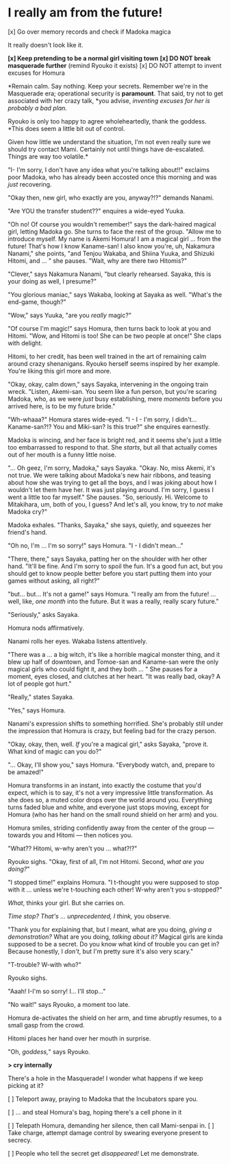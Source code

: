 # I really am from the future!

\[x] Go over memory records and check if Madoka magica

It really doesn't look like it.

**\[x] Keep pretending to be a normal girl visiting town**
**\[x] DO NOT break masquerade further** (remind Ryouko it exists)
\[x] DO NOT attempt to invent excuses for Homura

\*Remain calm. Say nothing. Keep your secrets. Remember we're in the Masquerade era; operational security is ****paramount****. That said, try not to get associated with her crazy talk, \*you advise, *inventing excuses for her is probably a bad plan.*

Ryouko is only too happy to agree wholeheartedly, thank the goddess. \*This does seem a little bit out of control.

Given how little we understand the situation, I'm not even really sure we should try contact Mami. Certainly not until things have de-escalated. Things are way too volatile.\*

"I- I'm sorry, I don't have any idea what you're talking about!!" exclaims poor Madoka, who has already been accosted once this morning and was *just* recovering.

"Okay then, new girl, who exactly are you, anyway?!?" demands Nanami.

"Are YOU the transfer student??" enquires a wide-eyed Yuuka.

"Oh no! Of course you wouldn't remember!" says the dark-haired magical girl, letting Madoka go. She turns to face the rest of the group. "Allow me to introduce myself. My name is Akemi Homura! I am a magical girl … from the future! That's how I know Kaname-san! I also know you're, uh, Nakamura Nanami," she points, "and Tenjou Wakaba, and Shiina Yuuka, and Shizuki Hitomi, and … " she pauses. "Wait, why are there two Hitomis?"

"Clever," says Nakamura Nanami, "but clearly rehearsed. Sayaka, this is your doing as well, I presume?"

"You glorious maniac," says Wakaba, looking at Sayaka as well. "What's the end-game, though?"

"Wow," says Yuuka, "are you *really* magic?"

"Of course I'm magic!" says Homura, then turns back to look at you and Hitomi. "Wow, and Hitomi is too! She can be two people at once!" She claps with delight.

Hitomi, to her credit, has been well trained in the art of remaining calm around crazy shenanigans. Ryouko herself seems inspired by her example. You're liking this girl more and more.

"Okay, okay, calm down," says Sayaka, intervening in the ongoing train wreck. "Listen, Akemi-san. You seem like a fun person, but you're scaring Madoka, who, as we were *just* busy establishing, mere *moments* before you arrived here, is to be my future bride."

"Wh-whaaa?" Homura stares wide-eyed. "I - I - I'm sorry, I didn't… Kaname-san?!? You and Miki-san? Is this true?" she enquires earnestly.

Madoka is wincing, and her face is bright red, and it seems she's just a little too embarrassed to respond to that. She *starts*, but all that actually comes out of her mouth is a funny little noise.

"… Oh geez, I'm sorry, Madoka," says Sayaka. "Okay. No, miss Akemi, it's not true. We were talking about Madoka's new hair ribbons, and teasing about how she was trying to get all the boys, and I was joking about how I wouldn't let them have her. It was just playing around. I'm sorry, I guess I went a little too far myself." She pauses. "So, seriously. Hi. Welcome to Mitakihara, um, both of you, I guess? And let's all, you know, try to *not* make Madoka cry?"

Madoka exhales. "Thanks, Sayaka," she says, quietly, and squeezes her friend's hand.

"Oh no, I'm … I'm so sorry!" says Homura. "I - I didn't mean…"

"There, there," says Sayaka, patting her on the shoulder with her other hand. "It'll be fine. And I'm sorry to spoil the fun. It's a good fun act, but you should get to know people better before you start putting them into your games without asking, all right?"

"but… but… It's not a game!" says Homura. "I really am from the future! … well, like, *one month* into the future. But it was a really, really scary future."

"Seriously," asks Sayaka.

Homura nods affirmatively.

Nanami rolls her eyes. Wakaba listens attentively.

"There was a … a big witch, it's like a horrible magical monster thing, and it blew up half of downtown, and Tomoe-san and Kaname-san were the only magical girls who could fight it, and they both … " She pauses for a moment, eyes closed, and clutches at her heart. "It was really bad, okay? A lot of people got hurt."

"Really," states Sayaka.

"Yes," says Homura.

Nanami's expression shifts to something horrified. She's probably still under the impression that Homura is crazy, but feeling bad for the crazy person.

"Okay, okay, then, well. *If* you're a magical girl," asks Sayaka, "prove it. What kind of magic can you do?"

"… Okay, I'll show you," says Homura. "Everybody watch, and, prepare to be amazed!"

Homura transforms in an instant, into exactly the costume that you'd expect, which is to say, it's not a very impressive little transformation. As she does so, a muted color drops over the world around you. Everything turns faded blue and white, and everyone just stops moving, except for Homura (who has her hand on the small round shield on her arm) and you.

Homura smiles, striding confidently away from the center of the group — towards you and Hitomi — then notices you.

"What?? Hitomi, w-why aren't you … what?!?"

Ryouko sighs. "Okay, first of all, I'm not Hitomi. Second, *what are you doing?*"

"I stopped time!" explains Homura. "I t-thought you were supposed to stop with it … unless we're t-touching each other! W-why aren't you s-stopped?"

*What*, thinks your girl. But she carries on.

*Time stop? That's … unprecedented, I think,* you observe.

"Thank you for explaining that, but I meant, what are you doing, *giving a demonstration?* What are you doing, *talking about it?* Magical girls are kinda supposed to be a secret. Do you know what kind of trouble you can get in? Because honestly, I *don't*, but I'm pretty sure it's also very scary."

"T-trouble? W-with who?"

Ryouko sighs.

"Aaah! I-I'm so sorry! I… I'll stop…"

"No wait!" says Ryouko, a moment too late.

Homura de-activates the shield on her arm, and time abruptly resumes, to a small gasp from the crowd.

Hitomi places her hand over her mouth in surprise.

"Oh, *goddess,*" says Ryouko.

**> cry internally**

There's a hole in the Masquerade! I wonder what happens if we keep picking at it?

\[ ] Teleport away, praying to Madoka that the Incubators spare you.

\[ ] … and steal Homura's bag, hoping there's a cell phone in it​

\[ ] Telepath Homura, demanding her silence, then call Mami-senpai in.
\[ ] Take charge, attempt damage control by swearing everyone present to secrecy.

\[ ] People who tell the secret get *disappeared!* Let me demonstrate.​
